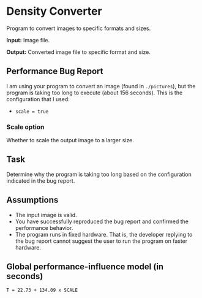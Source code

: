 # Density Converter
Program to convert images to specific formats and sizes.

**Input:** Image file.

**Output:** Converted image file to specific format and size.

## Performance Bug Report

I am using your program to convert an image (found in `./pictures`), but the program is taking too long to execute (about 156 seconds).
This is the configuration that I used: 

* `scale = true`

### Scale option

Whether to scale the output image to a larger size.

## Task
Determine why the program is taking too long based on the configuration indicated in the bug report.  

## Assumptions

* The input image is valid.
* You have successfully reproduced the bug report and confirmed the performance behavior.
* The program runs in fixed hardware. 
That is, the developer replying to the bug report cannot suggest the user to run the program on faster hardware.

## Global performance-influence model (in seconds)

`T = 22.73 + 134.09 x SCALE`
